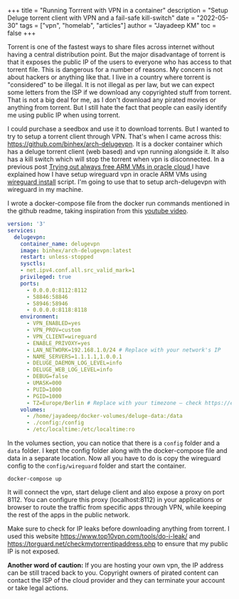 +++
title = "Running Torrrent with VPN in a container"
description = "Setup Deluge torrent client with VPN and a fail-safe kill-switch"
date = "2022-05-30"
tags = ["vpn", "homelab", "articles"]
author = "Jayadeep KM"
toc = false
+++

Torrent is one of the fastest ways to share files across internet
without having a central distribution point. But the major disadvantage
of torrent is that it exposes the public IP of the users to everyone who
has access to that torrent file. This is dangerous for a number of
reasons. My concern is not about hackers or anything like that. I live
in a country where torrent is "considered" to be illegal. It is not
illegal as per law, but we can expect some letters from the ISP if we
download any copyrighted stuff from torrent. That is not a big deal for
me, as I don't download any pirated movies or anything from torrent. But
I still hate the fact that people can easily identify me using public IP
when using torrent.

I could purchase a seedbox and use it to download torrents. But I wanted
to try to setup a torrent client through VPN. That's when I came across
this: <https://github.com/binhex/arch-delugevpn>. It is a docker
container which has a deluge torrent client (web based) and vpn running
alongside it. It also has a kill switch which will stop the torrent when
vpn is disconnected. In a previous post [Trying out always free ARM VMs in oracle cloud ](/posts/oracle-alwyas-free-vm.html)
I have explained how I have setup wireguard vpn in oracle ARM VMs using
[wireguard install](https://github.com/angristan/wireguard-install)
script. I'm going to use that to setup arch-delugevpn with wireguard in
my machine.

I wrote a docker-compose file from the docker run commands mentioned in
the github readme, taking inspiration from this [youtube video](https://www.youtube.com/watch?v=5Tls2LRKh-c).

```yaml
version: '3'
services:
  delugevpn:
    container_name: delugevpn
    image: binhex/arch-delugevpn:latest
    restart: unless-stopped
    sysctls:
    - net.ipv4.conf.all.src_valid_mark=1
    privileged: true
    ports:
      - 0.0.0.0:8112:8112
      - 58846:58846
      - 58946:58946
      - 0.0.0.0:8118:8118
    environment:
      - VPN_ENABLED=yes
      - VPN_PROV=custom
      - VPN_CLIENT=wireguard
      - ENABLE_PRIVOXY=yes
      - LAN_NETWORK=192.168.1.0/24 # Replace with your network's IP
      - NAME_SERVERS=1.1.1.1,1.0.0.1
      - DELUGE_DAEMON_LOG_LEVEL=info
      - DELUGE_WEB_LOG_LEVEL=info
      - DEBUG=false
      - UMASK=000
      - PUID=1000
      - PGID=1000
      - TZ=Europe/Berlin # Replace with your timezone – check https://en.wikipedia.org/wiki/List_of_tz_database_time_zones for reference
    volumes:
      - /home/jayadeep/docker-volumes/deluge-data:/data
      - ./config:/config
      - /etc/localtime:/etc/localtime:ro
```

In the volumes section, you can notice that there is a `config` folder
and a `data` folder. I kept the config folder along with the
docker-compose file and data in a separate location. Now all you have to
do is copy the wireguard config to the `config/wireguard` folder and
start the container.

```
docker-compose up
```

It will connect the vpn, start deluge client and also expose a proxy on
port 8112. You can configure this proxy (localhost:8112) in your
applications or browser to route the traffic from specific apps through
VPN, while keeping the rest of the apps in the public network.

Make sure to check for IP leaks before downloading anything from
torrent. I used this website <https://www.top10vpn.com/tools/do-i-leak/>
and <https://torguard.net/checkmytorrentipaddress.php> to ensure that my
public IP is not exposed.

**Another word of caution:** If you are hosting your own vpn, the IP
address can be still traced back to you. Copyright owners of pirated
content can contact the ISP of the cloud provider and they can terminate
your account or take legal actions.
